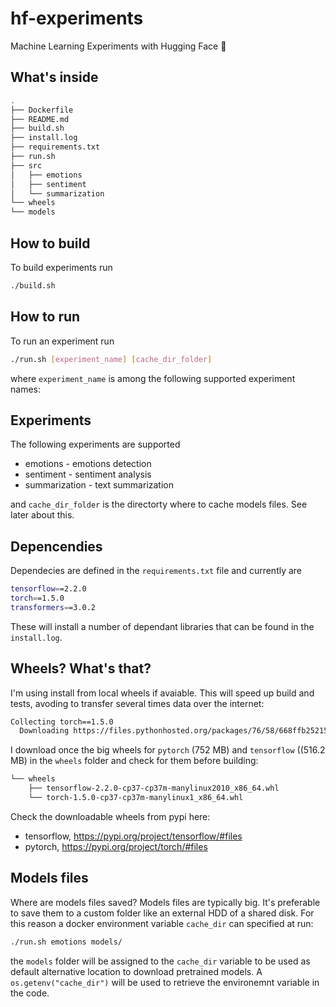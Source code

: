 # hf-experiments
Machine Learning Experiments with Hugging Face 🤗

## What's inside

```bash
.
├── Dockerfile
├── README.md
├── build.sh
├── install.log
├── requirements.txt
├── run.sh
├── src
│   ├── emotions
│   ├── sentiment
│   └── summarization
└── wheels
└── models
```

## How to build
To build experiments run
```bash
./build.sh
```

## How to run
To run an experiment run
```bash
./run.sh [experiment_name] [cache_dir_folder]
```

where `experiment_name` is among the following supported experiment names:

## Experiments
The following experiments are supported
- emotions - emotions detection
- sentiment - sentiment analysis
- summarization - text summarization

and `cache_dir_folder` is the directorty where to cache models files. See later about this.

## Depencendies
Dependecies are defined in the `requirements.txt` file and currently are

```bash
tensorflow==2.2.0
torch==1.5.0
transformers==3.0.2
```
These will install a number of dependant libraries that can be found in the `install.log`.

## Wheels? What's that?
I'm using install from local wheels if avaiable. This will speed up build and tests, avoding to transfer several times data over the internet:

```bash
Collecting torch==1.5.0
  Downloading https://files.pythonhosted.org/packages/76/58/668ffb25215b3f8231a550a227be7f905f514859c70a65ca59d28f9b7f60/torch-1.5.0-cp37-cp37m-manylinux1_x86_64.whl (752.0MB)
```
  
I download once the big wheels for `pytorch` (752 MB) and `tensorflow` ((516.2 MB) in the `wheels` folder and check for them before building:

```bash
└── wheels
    ├── tensorflow-2.2.0-cp37-cp37m-manylinux2010_x86_64.whl
    └── torch-1.5.0-cp37-cp37m-manylinux1_x86_64.whl
```

Check the downloadable wheels from pypi here:

- tensorflow, https://pypi.org/project/tensorflow/#files
- pytorch, https://pypi.org/project/torch/#files 


## Models files
Where are models files saved? Models files are typically big. It's preferable to save them to a custom folder like an external HDD of a shared disk. For this reason a docker environment variable `cache_dir` can specified at run:

```bash
./run.sh emotions models/
```

the `models` folder will be assigned to the `cache_dir` variable to be used as default alternative location to download pretrained models. A `os.getenv("cache_dir")` will be used to retrieve the environemnt variable in the code.